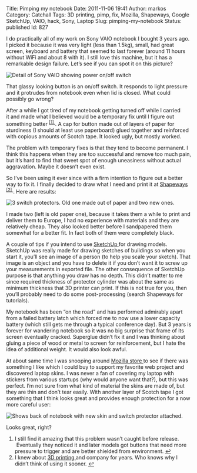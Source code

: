 Title: Pimping my notebook
Date: 2011-11-06 19:41
Author: markos
Category: Catchall
Tags: 3D printing, pimp, fix, Mozilla, Shapeways, Google SketchUp, VAIO, hack, Sony, Laptop
Slug: pimping-my-notebook
Status: published
Id: 827

<div>
 <p>
  I do practically all of my work on Sony VAIO notebook I bought 3 years ago. I picked it because it was very light (less than 1.5kg), small, had great screen, keyboard and battery that seemed to last forever (around 11 hours without WiFi and about 8 with it). I still love this machine, but it has a remarkable design failure. Let’s see if you can spot it on this picture?
 </p>
 <p class="aligncenter">
  <img alt="Detail of Sony VAIO showing power on/off switch" class="aligncenter" src="http://markos.gaivo.net/images/switch.jpg" title="Power on/off switch"/>
 </p>
 <p>
  That glassy looking button is an on/off switch. It responds to light pressure and it protrudes from notebook even when lid is closed. What could possibly go wrong?
 </p>
 <p>
  After a while I got tired of my notebook getting turned off while I carried it and made what I believed would be a temporary fix until I figure out something better
  <sup>
   <a href="#pimp-notebook-1-note" id="pimp-notebook-1">
    [1]
   </a>
  </sup>
  . A cap for button made out of layers of paper for sturdiness (I should at least use paperboard) glued together and reinforced with copious amounts of Scotch tape. It looked ugly, but mostly worked.
 </p>
 <p>
  The problem with temporary fixes is that they tend to become permanent. I think this happens when they are too successful and remove too much pain, but it’s hard to find that sweet spot of enough uneasiness without actual aggravation. Maybe it doesn’t even exist.
 </p>
 <p>
  So I’ve been using it ever since with a firm intention to figure out a better way to fix it. I finally decided to draw what I need and print it at
  <a class="zem_slink" href="http://www.shapeways.com" rel="homepage" title="Shapeways">
   Shapeways
  </a>
  <sup>
   <a href="#pimp-notebook-2-note" id="pimp-notebook-2">
    [2]
   </a>
  </sup>
  . Here are results:
 </p>
 <p class="aligncenter">
  <img alt="3 switch protectors. Old one made out of paper and two new ones." class="aligncenter" src="http://markos.gaivo.net/images/protectors.jpg" title="Switch protectors - old and new"/>
 </p>
 <p>
  I made two (left is old paper one), because it takes them a while to print and deliver them to Europe, I had no experience with materials and they are relatively cheap. They also looked better before I sandpapered them somewhat for a better fit. In fact both of them were completely black.
 </p>
 <p>
  A couple of tips if you intend to use
  <a class="zem_slink" href="http://sketchup.google.com/" rel="homepage" title="Google SketchUp">
   SketchUp
  </a>
  for drawing models. SketchUp was really made for drawing sketches of buildings so when you start it, you’ll see an image of a person (to help you scale your sketch). That image is an object and you have to delete it if you don’t want it to screw up your measurements in exported file. The other consequence of SketchUp purpose is that anything you draw has no depth. This didn’t matter to me since required thickness of protector cylinder was about the same as minimum thickness that 3D printer can print. If this is not true for you, then you’ll probably need to do some post-processing (search Shapeways for tutorials).
 </p>
 <p>
  My notebook has been “on the road” and has performed admirably apart from a failed battery latch which forced me to now use a lower capacity battery (which still gets me through a typical conference day). But 3 years is forever for wandering notebook so it was no big surprise that frame of its screen eventually cracked. Superglue didn’t fix it and I was thinking about gluing a piece of wood or metal to screen for reinforcement, but I hate the idea of additional weight. It would also look awful.
 </p>
 <p>
  At about same time I was snooping around
  <a href="http://store.mozilla.org/">
   Mozilla store
  </a>
  to see if there was something I like which I could buy to support my favorite web project and discovered laptop skins. I was never a fan of covering my laptop with stickers from various startups (why would anyone want that?), but this was perfect. I’m not sure from what kind of material the skins are made of, but they are thin and don’t tear easily. With another layer of Scotch tape I got something that I think looks great and provides enough protection for a now more careful user:
 </p>
 <p class="aligncenter">
  <img alt="Shows back of notebook with new skin and switch protector attached." class="aligncenter" src="http://markos.gaivo.net/images/final.jpg" title="New back of notebook and switch protector"/>
 </p>
 <p>
  Looks great, right?
 </p>
 <ol>
  <li id="pimp-notebook-1-note">
   I still find it amazing that this problem wasn’t caught before release.  Eventually they noticed it and later models got buttons that need more pressure to trigger and are better shielded from environment.
   <a href="#pimp-notebook-1">
    ↩
   </a>
  </li>
  <li id="pimp-notebook-2-note">
   I knew about
   <a class="zem_slink" href="http://en.wikipedia.org/wiki/3D_printing" rel="wikipedia" title="3D printing">
    3D printing
   </a>
   and company for years. Who knows why I didn’t think of using it sooner.
   <a href="#pimp-notebook-2">
    ↩
   </a>
  </li>
 </ol>
</div>
